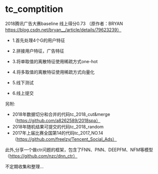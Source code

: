 # tc_comptition
2018腾讯广告大赛baseline 线上得分0.73 （原作者：BRYAN https://blog.csdn.net/bryan__/article/details/79623239）


- 1.首先处理4个G的用户特征

- 2.拼接用户特征，广告特征

- 3.将单取值的离散特征使用稀疏方式one-hot

- 4.将多取值的离散特征使用稀疏方式向量化

- 5.线下测试

- 6.线上提交


另附:
- 2018年数据切分和合并的代码tc_2018_cut&merge （https://github.com/a8262589/2018spa）
- 2018年随机结果可提交的代码tc_2018_random
- 2017年上届比赛全国第14的代码tc_2017_NO.14（https://github.com/freelzy/Tencent_Social_Ads）

此外,分享一个做ctr问题的框架，包含了FNN、PNN、DEEPFM、NFM等模型（https://github.com/nzc/dnn_ctr）

不定期收集和整理...
